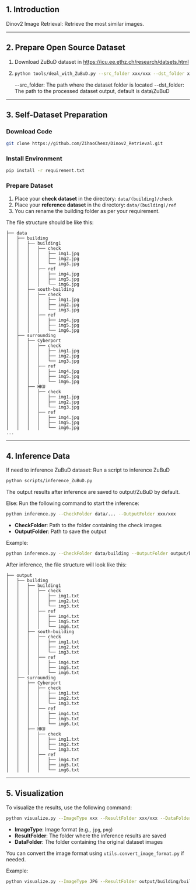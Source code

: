 ## **1. Introduction**

Dinov2 Image Retrieval: Retrieve the most similar images.

---

## **2. Prepare Open Source Dataset**

1. Download ZuBuD dataset in https://icu.ee.ethz.ch/research/datsets.html
2. ```bash
   python tools/deal_with_ZuBuD.py --src_folder xxx/xxx --dst_folder xxx/xxx
   ```
   --src_folder: The path where the dataset folder is located
   --dst_folder: The path to the processed dataset output, default is data\ZuBuD

---

## **3. Self-Dataset Preparation**

### **Download Code**
```bash
git clone https://github.com/ZihaoChenz/Dinov2_Retrieval.git
```

### **Install Environment**
```bash
pip install -r requirement.txt
```

### **Prepare Dataset**

1. Place your **check dataset** in the directory: `data/(building)/check`
2. Place your **reference dataset** in the directory: `data/(building)/ref`
3. You can rename the building folder as per your requirement.

The file structure should be like this:

```plaintext
├── data
│   ├── building
│   │   ├── building1
│   │   │   ├── check
│   │   │   │   ├── img1.jpg
│   │   │   │   ├── img2.jpg
│   │   │   │   └── img3.jpg
│   │   │   ├── ref
│   │   │   │   ├── img4.jpg
│   │   │   │   ├── img5.jpg
│   │   │   │   └── img6.jpg
│   │   ├── south-building
│   │   │   ├── check
│   │   │   │   ├── img1.jpg
│   │   │   │   ├── img2.jpg
│   │   │   │   └── img3.jpg
│   │   │   ├── ref
│   │   │   │   ├── img4.jpg
│   │   │   │   ├── img5.jpg
│   │   │   │   └── img6.jpg
│   ├── surrounding
│   │   ├── Cyberport
│   │   │   ├── check
│   │   │   │   ├── img1.jpg
│   │   │   │   ├── img2.jpg
│   │   │   │   └── img3.jpg
│   │   │   ├── ref
│   │   │   │   ├── img4.jpg
│   │   │   │   ├── img5.jpg
│   │   │   │   └── img6.jpg
│   │   ├── HKU
│   │   │   ├── check
│   │   │   │   ├── img1.jpg
│   │   │   │   ├── img2.jpg
│   │   │   │   └── img3.jpg
│   │   │   ├── ref
│   │   │   │   ├── img4.jpg
│   │   │   │   ├── img5.jpg
│   │   │   │   └── img6.jpg
...
```

---

## **4. Inference Data**
If need to inference ZuBuD dataset:
Run a script to inference ZuBuD
```bash
python scripts/inference_ZuBuD.py
```
The output results after inference are saved to output/ZuBuD by default.

Else:
Run the following command to start the inference:
```bash
python inference.py --CheckFolder data/... --OutputFolder xxx/xxx
```
- **CheckFolder**: Path to the folder containing the check images
- **OutputFolder**: Path to save the output

Example:
```bash
python inference.py --CheckFolder data/building --OutputFolder output/building
```

After inference, the file structure will look like this:

```plaintext
├── output
│   ├── building
│   │   ├── building1
│   │   │   ├── check
│   │   │   │   ├── img1.txt
│   │   │   │   ├── img2.txt
│   │   │   │   └── img3.txt
│   │   │   ├── ref
│   │   │   │   ├── img4.txt
│   │   │   │   ├── img5.txt
│   │   │   │   └── img6.txt
│   │   ├── south-building
│   │   │   ├── check
│   │   │   │   ├── img1.txt
│   │   │   │   ├── img2.txt
│   │   │   │   └── img3.txt
│   │   │   ├── ref
│   │   │   │   ├── img4.txt
│   │   │   │   ├── img5.txt
│   │   │   │   └── img6.txt
│   ├── surrounding
│   │   ├── Cyberport
│   │   │   ├── check
│   │   │   │   ├── img1.txt
│   │   │   │   ├── img2.txt
│   │   │   │   └── img3.txt
│   │   │   ├── ref
│   │   │   │   ├── img4.txt
│   │   │   │   ├── img5.txt
│   │   │   │   └── img6.txt
│   │   ├── HKU
│   │   │   ├── check
│   │   │   │   ├── img1.txt
│   │   │   │   ├── img2.txt
│   │   │   │   └── img3.txt
│   │   │   ├── ref
│   │   │   │   ├── img4.txt
│   │   │   │   ├── img5.txt
│   │   │   │   └── img6.txt
```

---

## **5. Visualization**

To visualize the results, use the following command:
```bash
python visualize.py --ImageType xxx --ResultFolder xxx/xxx --DataFolder xxx/xxx
```
- **ImageType**: Image format (e.g., `jpg`, `png`)
- **ResultFolder**: The folder where the inference results are saved
- **DataFolder**: The folder containing the original dataset images

You can convert the image format using `utils.convert_image_format.py` if needed.

Example:
```bash
python visualize.py --ImageType JPG --ResultFolder output/building/building1 --DataFolder data/building/building1
```


